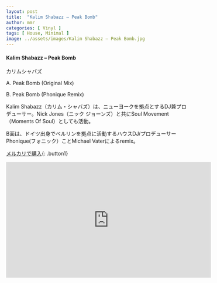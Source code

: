 ```yaml
---
layout: post
title:  "Kalim Shabazz – Peak Bomb"
author: mmr
categories: [ Vinyl ]
tags: [ House, Minimal ]
image: ../assets/images/Kalim Shabazz – Peak Bomb.jpg
---
```


#### Kalim Shabazz – Peak Bomb

カリムシャバズ

A. Peak Bomb (Original Mix)

B. Peak Bomb (Phonique Remix)

Kalim Shabazz（カリム・シャバズ）は、ニューヨークを拠点とするDJ兼プロデューサー。Nick Jones（ニック ジョーンズ）と共にSoul Movement
（Moments Of Soul）としても活動。

B面は、ドイツ出身でベルリンを拠点に活動するハウスDJ/プロデューサー Phonique(フォニック）ことMichael Vaterによるremix。

[メルカリで購入](https://jp.mercari.com/item/m35106793909?afid=6142608987){: .button1}


<iframe width="560" height="315" src="https://www.youtube.com/embed/cZ8c216Rq7o?si=F8coC7yOKqYSh_8A" title="YouTube video player" frameborder="0" allow="accelerometer; autoplay; clipboard-write; encrypted-media; gyroscope; picture-in-picture; web-share" referrerpolicy="strict-origin-when-cross-origin" allowfullscreen></iframe>

